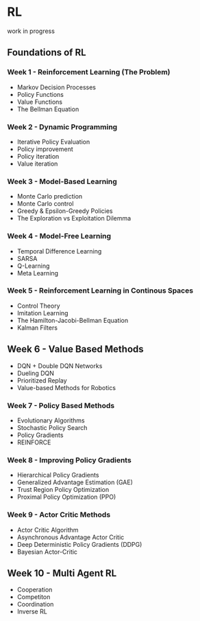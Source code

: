# RL
work in progress


## Foundations of RL

### Week 1 - Reinforcement Learning (The Problem)
- Markov Decision Processes
- Policy Functions
- Value Functions
- The Bellman Equation

### Week 2 - Dynamic Programming
- Iterative Policy Evaluation
- Policy improvement
- Policy iteration
- Value iteration

### Week 3 - Model-Based Learning 
- Monte Carlo prediction
- Monte Carlo control
- Greedy & Epsilon-Greedy Policies 
- The Exploration vs Exploitation Dilemma

### Week 4 - Model-Free Learning 
- Temporal Difference Learning
- SARSA
- Q-Learning
- Meta Learning

### Week 5 - Reinforcement Learning in Continous Spaces
- Control Theory
- Imitation Learning
- The Hamilton-Jacobi-Bellman Equation
- Kalman Filters

## Week 6 - Value Based Methods
- DQN + Double DQN Networks
- Dueling DQN
- Prioritized Replay
- Value-based Methods for Robotics

### Week 7 - Policy Based Methods
- Evolutionary Algorithms
- Stochastic Policy Search
- Policy Gradients
- REINFORCE

### Week 8 - Improving Policy Gradients 
- Hierarchical Policy Gradients
- Generalized Advantage Estimation (GAE) 
- Trust Region Policy Optimization 
- Proximal Policy Optimization (PPO)

### Week 9 - Actor Critic Methods
- Actor Critic Algorithm
- Asynchronous Advantage Actor Critic
- Deep Deterministic Policy Gradients (DDPG)
- Bayesian Actor-Critic

## Week 10 - Multi Agent RL
- Cooperation
- Competiton
- Coordination
- Inverse RL
